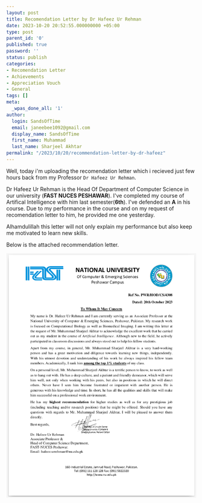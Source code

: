 ```yaml
---
layout: post
title: Recomendation Letter by Dr Hafeez Ur Rehman
date: 2023-10-20 20:52:55.000000000 +05:00
type: post
parent_id: '0'
published: true
password: ''
status: publish
categories:
- Recomendation Letter
- Achievements
- Appreciation Vouch
- General
tags: []
meta:
  _wpas_done_all: '1'
author:
  login: SandsOfTime
  email: janeebee1092@gmail.com
  display_name: SandsOfTime
  first_name: Muhammad
  last_name: Sharjeel Akhtar
permalink: "/2023/10/20/recommendation-letter-by-dr-hafeez"
---
```

Well, today i'm uploading the recomendation letter which i recieved just few hours back from my Professor `Dr Hafeez Ur Rehman`.

Dr Hafeez Ur Rehman is the Head Of Department of Computer Science in our university (**FAST NUCES PESHAWAR**). I've completed my course of Artifical Intelligence with him last semester(**6th**). I've defended an **A** in his course. Due to my performance in the course and on my request of recomendation letter to him, he provided me one yesterday.

Alhamdulillah this letter will not only explain my performance but also keep me motivated to learn new skills.

Below is the attached recommendation letter.

![A test image](/assets/images/clt/recommendation-letters/dr_hafeez.png)
